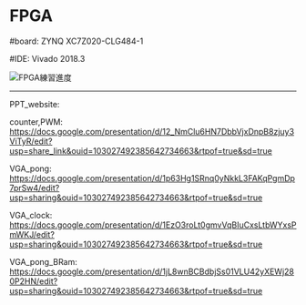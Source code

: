 # FPGA
  #board: ZYNQ XC7Z020-CLG484-1 
  
  #IDE: Vivado 2018.3
  
  ![FPGA練習進度](https://user-images.githubusercontent.com/91197477/235342101-abd3475f-e8fd-4a45-b42a-cc7ec0e44d01.jpg)

-------------

PPT_website:

  counter,PWM: <https://docs.google.com/presentation/d/12_NmClu6HN7DbbVjxDnpB8zjuy3ViTyR/edit?usp=share_link&ouid=103027492385642734663&rtpof=true&sd=true>
  
  VGA_pong: <https://docs.google.com/presentation/d/1p63Hg1SRnq0yNkkL3FAKqPgmDp7prSw4/edit?usp=sharing&ouid=103027492385642734663&rtpof=true&sd=true>
  
  VGA_clock: <https://docs.google.com/presentation/d/1EzO3roLt0gmvVqBIuCxsLtbWYxsPmWKJ/edit?usp=sharing&ouid=103027492385642734663&rtpof=true&sd=true>

  VGA_pong_BRam: <https://docs.google.com/presentation/d/1jL8wnBCBdbjSs01VLU42yXEWj280P2HN/edit?usp=sharing&ouid=103027492385642734663&rtpof=true&sd=true>
